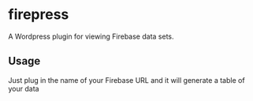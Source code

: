 # firepress
A Wordpress plugin for viewing Firebase data sets.

## Usage
Just plug in the name of your Firebase URL and it will generate a table of your data
